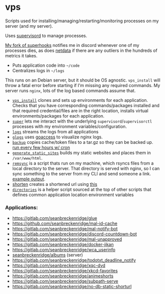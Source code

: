 # vps

Scripts used for installing/managing/restarting/monitoring processes on my server (and my server).

Uses [supervisord](http://supervisord.org/) to manage processes.

[My fork of superhooks](https://gitlab.com/seanbreckenridge/superhooks) notifies me in discord whenever one of my processes dies, as does [netdata](https://www.netdata.cloud/) if there are any outliers in the hundreds of metrics it takes.

* Puts application code into `~/code`
* Centralizes logs in `~/logs`

This runs on an Debian server, but it should be OS agnostic. `vps_install` will throw a fatal error before starting if I'm missing any required commands. My server runs `nginx`, lots of the log based commands assume that.

* [`vps_install`](./vps_install) clones and sets up environments for each application. Checks that you have corresponding commands/packages installed and that required credential/files are in the right location, installs virtual environments/packages for each application.
* [`super`](./super) lets me interact with the underlying `supervisord`/`supervisorctl` processes with my environment variables/configuration.
* [`logs`](./logs) streams the logs from all applications
* [`glogs`](./glogs) uses [goaccess](https://goaccess.io/) to visualize nginx logs.
* [`backup`](./backup) copies cache/token files to a tar.gz so they can be backed up. [run every few hours w/ cron](https://gist.github.com/seanbreckenridge/191556c41f0ebd86e7dbec8a8e929fbf)
* [`generate_static_sites`](./generate_static_sites) builds my static websites and places them in `/var/www/html`.
* [`remsync`](./remsync) is a script thats run on my machine, which rsyncs files from a local directory to the server. That directory is served with nginx, so I can sync something to the server from my CLI and send someone a link. [example output](https://gist.github.com/seanbreckenridge/2b11729859d248069a0eabf2e91e2800).
* [shorten](./shorten) creates a shortened url using [this](https://gitlab.com/seanbreckenridge/no-db-static-shorturl)
* [`directories`](./directories) is a helper script sourced at the top of other scripts that defines common application location environment variables

### Applications:

- https://gitlab.com/seanbreckenridge/glue
- https://github.com/seanbreckenridge/mal-id-cache
- https://gitlab.com/seanbreckenridge/mal-notify-bot
- https://gitlab.com/seanbreckenridge/discord-countdown-bot
- https://gitlab.com/seanbreckenridge/mal-unapproved
- https://gitlab.com/seanbreckenridge/docker-jikan
- https://gitlab.com/seanbreckenridge/wca_userinfo
- [seanbreckenridge/albums](https://gitlab.com/seanbreckenridge/albums) (server)
- https://gitlab.com/seanbreckenridge/todotxt_deadline_notify
- https://gitlab.com/seanbreckenridge/xqc-dvd
- https://gitlab.com/seanbreckenridge/xkcd-favorites
- https://gitlab.com/seanbreckenridge/animeshorts
- https://gitlab.com/seanbreckenridge/subpath-serve
- https://gitlab.com/seanbreckenridge/no-db-static-shorturl

